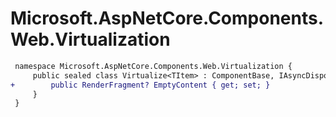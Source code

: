 # Microsoft.AspNetCore.Components.Web.Virtualization

``` diff
 namespace Microsoft.AspNetCore.Components.Web.Virtualization {
     public sealed class Virtualize<TItem> : ComponentBase, IAsyncDisposable, IVirtualizeJsCallbacks {
+        public RenderFragment? EmptyContent { get; set; }
     }
 }
```
